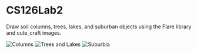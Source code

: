 CS126Lab2
=========

Draw soil columns, trees, lakes, and suburban objects using the Flare library and cute_craft images.

![Columns](http://quintik.org/classes/cs126/lab2/puzzle1.png)
![Trees and Lakes](http://quintik.org/classes/cs126/lab2/puzzle2.png)
![Suburbia](http://quintik.org/classes/cs126/lab2/puzzle3.png)
